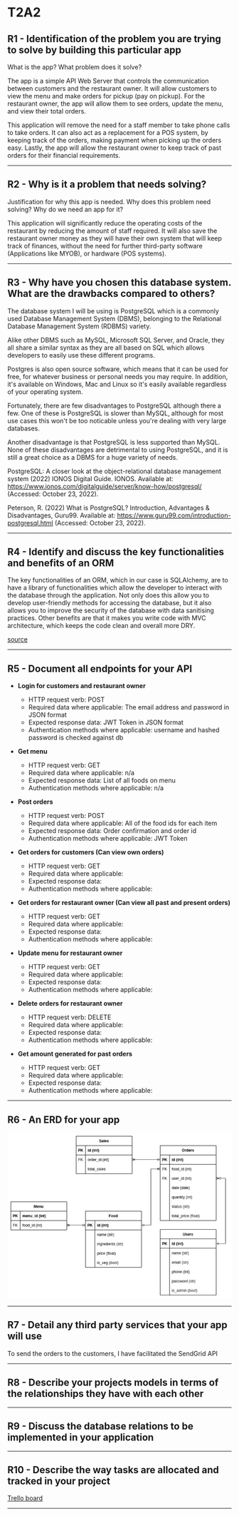 # T2A2

## R1 - Identification of the problem you are trying to solve by building this particular app

What is the app? What problem does it solve?

The app is a simple API Web Server that controls the communication between customers and the restaurant owner. It will allow customers to view the menu and make orders for pickup (pay on pickup). For the restaurant owner, the app will allow them to see orders, update the menu, and view their total orders.

This application will remove the need for a staff member to take phone calls to take orders. It can also act as a replacement for a POS system, by keeping track of the orders, making payment when picking up the orders easy. Lastly, the app will allow the restaurant owner to keep track of past orders for their financial requirements.

---

## R2 - Why is it a problem that needs solving?

Justification for why this app is needed. Why does this problem need solving? Why do we need an app for it?

This application will significantly reduce the operating costs of the restaurant by reducing the amount of staff required. It will also save the restaurant owner money as they will have their own system that will keep track of finances, without the need for further third-party software (Applications like MYOB), or hardware (POS systems).

---

## R3 - Why have you chosen this database system. What are the drawbacks compared to others?

The database system I will be using is PostgreSQL which is a commonly used Database Management System (DBMS), belonging to the Relational Database Management System (RDBMS) variety.

Alike other DBMS such as MySQL, Microsoft SQL Server, and Oracle, they all share a similar syntax as they are all based on SQL which allows developers to easily use these different programs.

Postgres is also open source software, which means that it can be used for free, for whatever business or personal needs you may require. In addition, it's available on Windows, Mac and Linux so it's easily available regardless of your operating system.

Fortunately, there are few disadvantages to PostgreSQL although there a few. One of these is PostgreSQL is slower than MySQL, although for most use cases this won't be too noticable unless you're dealing with very large databases.

Another disadvantage is that PostgreSQL is less supported than MySQL. None of these disadvantages are detrimental to using PostgreSQL, and it is still a great choice as a DBMS for a huge variety of needs.

PostgreSQL: A closer look at the object-relational database management system (2022) IONOS Digital Guide. IONOS. Available at: <https://www.ionos.com/digitalguide/server/know-how/postgresql/> (Accessed: October 23, 2022).

Peterson, R. (2022) What is PostgreSQL? Introduction, Advantages & Disadvantages, Guru99. Available at: <https://www.guru99.com/introduction-postgresql.html> (Accessed: October 23, 2022).

---

## R4 - Identify and discuss the key functionalities and benefits of an ORM

The key functionalities of an ORM, which in our case is SQLAlchemy, are to have a library of functionalities which allow the developer to interact with the database through the application. Not only does this allow you to develop user-friendly methods for accessing the database, but it also allows you to improve the security of the database with data sanitising practices. Other benefits are that it makes you write code with MVC architecture, which keeps the code clean and overall more DRY.

[source](https://stackoverflow.com/questions/1279613/what-is-an-orm-how-does-it-work-and-how-should-i-use-one)

---

## R5 - Document all endpoints for your API

* **Login for customers and restaurant owner**
  * HTTP request verb: POST
  * Required data where applicable: The email address and password in JSON format
  * Expected response data: JWT Token in JSON format
  * Authentication methods where applicable: username and hashed password is checked against db

* **Get menu**
  * HTTP request verb: GET
  * Required data where applicable: n/a
  * Expected response data: List of all foods on menu
  * Authentication methods where applicable: n/a

* **Post orders**
  * HTTP request verb: POST
  * Required data where applicable: All of the food ids for each item
  * Expected response data: Order confirmation and order id
  * Authentication methods where applicable: JWT Token

* **Get orders for customers (Can view own orders)**
  * HTTP request verb: GET
  * Required data where applicable:
  * Expected response data:
  * Authentication methods where applicable:

* **Get orders for restaurant owner (Can view all past and present orders)**
  * HTTP request verb: GET
  * Required data where applicable:
  * Expected response data:
  * Authentication methods where applicable:

* **Update menu for restaurant owner**
  * HTTP request verb: GET
  * Required data where applicable:
  * Expected response data:
  * Authentication methods where applicable:

* **Delete orders for restaurant owner**
  * HTTP request verb: DELETE
  * Required data where applicable:
  * Expected response data:
  * Authentication methods where applicable:

* **Get amount generated for past orders**
  * HTTP request verb: GET
  * Required data where applicable:
  * Expected response data:
  * Authentication methods where applicable:

---

## R6 - An ERD for your app

![ERD](docs/ERD.jpg)

---

## R7 - Detail any third party services that your app will use

To send the orders to the customers, I have facilitated the SendGrid API

---

## R8 - Describe your projects models in terms of the relationships they have with each other

---

## R9 - Discuss the database relations to be implemented in your application

---

## R10 - Describe the way tasks are allocated and tracked in your project

[Trello board](https://trello.com/invite/b/LsTz9le2/ATTIcb57bcfce81384249b7ec8371ced357b990C3768/t2a2-kanban)

---
